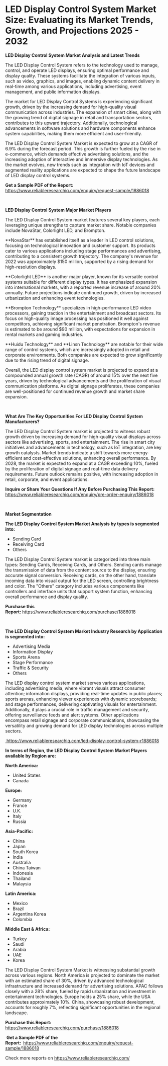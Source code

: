<p><h1>LED Display Control System Market Size: Evaluating its Market Trends, Growth, and Projections 2025 - 2032</h1></p><p><strong>LED Display Control System Market Analysis and Latest Trends</strong></p>
<p><p>The LED Display Control System refers to the technology used to manage, control, and operate LED displays, ensuring optimal performance and display quality. These systems facilitate the integration of various inputs, such as video, graphics, and images, enabling dynamic content delivery in real-time among various applications, including advertising, event management, and public information displays.</p><p>The market for LED Display Control Systems is experiencing significant growth, driven by the increasing demand for high-quality visual communication across industries. The expansion of smart cities, along with the growing trend of digital signage in retail and transportation sectors, contributes to this upward trajectory. Additionally, technological advancements in software solutions and hardware components enhance system capabilities, making them more efficient and user-friendly.</p><p>The LED Display Control System Market is expected to grow at a CAGR of 6.9% during the forecast period. This growth is further fueled by the rise in e-commerce, which demands effective advertising solutions, and the increasing adoption of interactive and immersive display technologies. As the market evolves, new trends such as integration with IoT devices and augmented reality applications are expected to shape the future landscape of LED display control systems.</p></p>
<p><strong>Get a Sample PDF of the Report:&nbsp;</strong> <a href="https://www.reliableresearchiq.com/enquiry/request-sample/1886018?utm_campaign=2251&utm_medium=2&utm_source=Github&utm_content=ia&utm_term=11022025&utm_id=led-display-control-system">https://www.reliableresearchiq.com/enquiry/request-sample/1886018</a></p>
<p>&nbsp;</p>
<p><strong>LED Display Control System Major Market Players</strong></p>
<p><p>The LED Display Control System market features several key players, each leveraging unique strengths to capture market share. Notable companies include NovaStar, Colorlight LED, and Brompton.</p><p>**NovaStar** has established itself as a leader in LED control solutions, focusing on technological innovation and customer support. Its products cater to various applications including stage performances and advertising, contributing to a consistent growth trajectory. The company's revenue for 2022 was approximately $150 million, supported by a rising demand for high-resolution displays.</p><p>**Colorlight LED** is another major player, known for its versatile control systems suitable for different display types. It has emphasized expansion into international markets, with a reported revenue increase of around 20% annually. Future projections indicate continued growth, driven by increased urbanization and enhancing event technologies.</p><p>**Brompton Technology** specializes in high-performance LED video processors, gaining traction in the entertainment and broadcast sectors. Its focus on high-quality image processing has positioned it well against competitors, achieving significant market penetration. Brompton's revenue is estimated to be around $90 million, with expectations for expansion in rental markets and gaming industries.</p><p>**Huidu Technology** and **Linsn Technology** are notable for their wide range of control systems, which are increasingly adopted in retail and corporate environments. Both companies are expected to grow significantly due to the rising trend of digital signage.</p><p>Overall, the LED display control system market is projected to expand at a compounded annual growth rate (CAGR) of around 15% over the next five years, driven by technological advancements and the proliferation of visual communication platforms. As digital signage proliferates, these companies are well-positioned for continued revenue growth and market share expansion.</p></p>
<p>&nbsp;</p>
<p><strong>What Are The Key Opportunities For LED Display Control System Manufacturers?</strong></p>
<p><p>The LED Display Control System market is projected to witness robust growth driven by increasing demand for high-quality visual displays across sectors like advertising, sports, and entertainment. The rise in smart city initiatives and advancements in technology, such as IoT integration, are key growth catalysts. Market trends indicate a shift towards more energy-efficient and cost-effective solutions, enhancing overall performance. By 2028, the market is expected to expand at a CAGR exceeding 10%, fueled by the proliferation of digital signage and real-time data delivery requirements. Future outlook remains positive, with increasing adoption in retail, corporate, and event applications.</p></p>
<p><strong>Inquire or Share Your Questions If Any Before Purchasing This Report:</strong> <a href="https://www.reliableresearchiq.com/enquiry/pre-order-enquiry/1886018?utm_campaign=2251&utm_medium=2&utm_source=Github&utm_content=ia&utm_term=11022025&utm_id=led-display-control-system">https://www.reliableresearchiq.com/enquiry/pre-order-enquiry/1886018</a></p>
<p>&nbsp;</p>
<p><strong>Market Segmentation</strong></p>
<p><strong>The LED Display Control System Market Analysis by types is segmented into:</strong></p>
<p><ul><li>Sending Card</li><li>Receiving Card</li><li>Others</li></ul></p>
<p><p>The LED Display Control System market is categorized into three main types: Sending Cards, Receiving Cards, and Others. Sending cards manage the transmission of data from the content source to the display, ensuring accurate signal conversion. Receiving cards, on the other hand, translate incoming data into visual output for the LED screen, controlling brightness and color. The "Others" category includes various components like controllers and interface units that support system function, enhancing overall performance and display quality.</p></p>
<p><strong>Purchase this Report:&nbsp;</strong><a href="https://www.reliableresearchiq.com/purchase/1886018?utm_campaign=2251&utm_medium=2&utm_source=Github&utm_content=ia&utm_term=11022025&utm_id=led-display-control-system">https://www.reliableresearchiq.com/purchase/1886018</a></p>
<p>&nbsp;</p>
<p><strong>The LED Display Control System Market Industry Research by Application is segmented into:</strong></p>
<p><ul><li>Advertising Media</li><li>Information Display</li><li>Sports Arena</li><li>Stage Performance</li><li>Traffic & Security</li><li>Others</li></ul></p>
<p><p>The LED display control system market serves various applications, including advertising media, where vibrant visuals attract consumer attention; information displays, providing real-time updates in public places; sports arenas, enhancing viewer experiences with dynamic scoreboards; and stage performances, delivering captivating visuals for entertainment. Additionally, it plays a crucial role in traffic management and security, offering surveillance feeds and alert systems. Other applications encompass retail signage and corporate communications, showcasing the versatility and growing demand for LED display technologies across multiple sectors.</p></p>
<p><a href="https://www.reliableresearchiq.com/led-display-control-system-r1886018?utm_campaign=2251&utm_medium=2&utm_source=Github&utm_content=ia&utm_term=11022025&utm_id=led-display-control-system">&nbsp;https://www.reliableresearchiq.com/led-display-control-system-r1886018</a></p>
<p><strong>In terms of Region, the LED Display Control System Market Players available by Region are:</strong></p>
<p>
    <p> <strong> North America: </strong>
        <ul>
            <li>United States</li>
            <li>Canada</li>
        </ul>
        </p> 
    <p> <strong> Europe: </strong>
        <ul>
            <li>Germany</li>
            <li>France</li>
            <li>U.K.</li>
            <li>Italy</li>
            <li>Russia</li>
        </ul>
        </p> 
    <p> <strong> Asia-Pacific: </strong>
        <ul>
            <li>China</li>
            <li>Japan</li>
            <li>South Korea</li>
            <li>India</li>
            <li>Australia</li>
            <li>China Taiwan</li>
            <li>Indonesia</li>
            <li>Thailand</li>
            <li>Malaysia</li>
        </ul>
        </p> 
    <p> <strong> Latin America: </strong>
        <ul>
            <li>Mexico</li>
            <li>Brazil</li>
            <li>Argentina Korea</li>
            <li>Colombia</li>
        </ul>
        </p> 
    <p> <strong> Middle East & Africa: </strong>
        <ul>
            <li>Turkey</li>
            <li>Saudi</li>
            <li>Arabia</li>
            <li>UAE</li>
            <li>Korea</li>
        </ul>
    </p>
    </p>
<p><p>The LED Display Control System Market is witnessing substantial growth across various regions. North America is projected to dominate the market with an estimated share of 30%, driven by advanced technological infrastructure and increased demand for advertising solutions. APAC follows closely with a 28% share, fueled by rapid urbanization and investment in entertainment technologies. Europe holds a 25% share, while the USA contributes approximately 10%. China, showcasing robust development, accounts for roughly 7%, reflecting significant opportunities in the regional landscape.</p></p>
<p><strong>Purchase this Report: </strong><a href="https://www.reliableresearchiq.com/purchase/1886018?utm_campaign=2251&utm_medium=2&utm_source=Github&utm_content=ia&utm_term=11022025&utm_id=led-display-control-system">https://www.reliableresearchiq.com/purchase/1886018</a></p>
<p>&nbsp;<strong>Get a Sample PDF of the Report:&nbsp;&nbsp;</strong><a href="https://www.reliableresearchiq.com/enquiry/request-sample/1886018?utm_campaign=2251&utm_medium=2&utm_source=Github&utm_content=ia&utm_term=11022025&utm_id=led-display-control-system">https://www.reliableresearchiq.com/enquiry/request-sample/1886018</a></p>
<p><strong></strong></p>
<p>Check more reports on <a href="https://www.reliableresearchiq.com/?utm_campaign=2251&utm_medium=2&utm_source=Github&utm_content=ia&utm_term=11022025&utm_id=led-display-control-system">https://www.reliableresearchiq.com/</a></p>